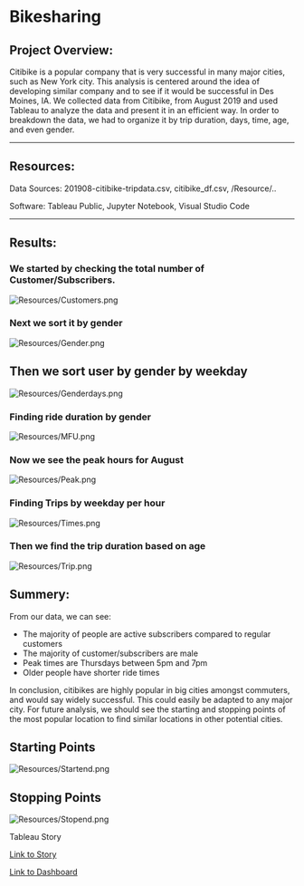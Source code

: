 # Bikesharing

## Project Overview:

Citibike is a popular company that is very successful in many major cities, such as New York city. This analysis is centered around the idea of developing similar company and to see if it would be successful in Des Moines, IA. We collected data from Citibike, from August 2019 and used Tableau to analyze the data and present it in an efficient way. In order to breakdown the data, we had to organize it by trip duration, days, time, age, and even gender.

________

## Resources:
Data Sources: 201908-citibike-tripdata.csv, citibike_df.csv, /Resource/..

Software: Tableau Public, Jupyter Notebook, Visual Studio Code

______

## Results:

### We started by checking the total number of Customer/Subscribers.
![Resources/Customers.png](Resources/Customers.png)

### Next we sort it by gender
![Resources/Gender.png](Resources/Gender.png)

## Then we sort user by gender by weekday
![Resources/Genderdays.png](Resources/Genderdays.png)

### Finding ride duration by gender
![Resources/MFU.png](Resources/MFU.png)

### Now we see the peak hours for August
![Resources/Peak.png](Resources/Peak.png)

### Finding Trips by weekday per hour
![Resources/Times.png](Resources/Times.png)

### Then we find the trip duration based on age
![Resources/Trip.png](Resources/Trip.png)

## Summery:

From our data, we can see: 
* The majority of people are active subscribers compared to regular customers
* The majority of customer/subscribers are male
* Peak times are Thursdays between 5pm and 7pm
* Older people have shorter ride times

In conclusion, citibikes are highly popular in big cities amongst commuters, and would say widely successful. This could easily be adapted to any major city. For future analysis, we should see the starting and stopping points of the most popular location to find similar locations in other potential cities.

## Starting Points
![Resources/Startend.png](Resources/Startend.png)

## Stopping Points
![Resources/Stopend.png](Resources/Stopend.png)

Tableau Story

[Link to Story](https://public.tableau.com/app/profile/justin.livingston/viz/bikesharingmodule14/CitibikeStory)

[Link to Dashboard](https://public.tableau.com/profile/justin.livingston#!/)

